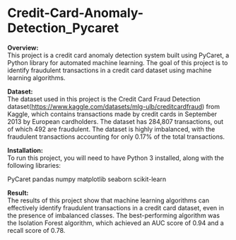 # Credit-Card-Anomaly-Detection_Pycaret
**Overview:**<br>
This project is a credit card anomaly detection system built using PyCaret, a Python library for automated machine learning. The goal of this project is to identify fraudulent transactions in a credit card dataset using machine learning algorithms.

**Dataset:**<BR>
The dataset used in this project is the Credit Card Fraud Detection dataset(https://www.kaggle.com/datasets/mlg-ulb/creditcardfraud) from Kaggle, which contains transactions made by credit cards in September 2013 by European cardholders. The dataset has 284,807 transactions, out of which 492 are fraudulent. The dataset is highly imbalanced, with the fraudulent transactions accounting for only 0.17% of the total transactions.

**Installation:**<BR>
To run this project, you will need to have Python 3 installed, along with the following libraries:

PyCaret
pandas
numpy
matplotlib
seaborn
scikit-learn

**Result:**<BR>
The results of this project show that machine learning algorithms can effectively identify fraudulent transactions in a credit card dataset, even in the presence of imbalanced classes. The best-performing algorithm was the Isolation Forest algorithm, which achieved an AUC score of 0.94 and a recall score of 0.78.

